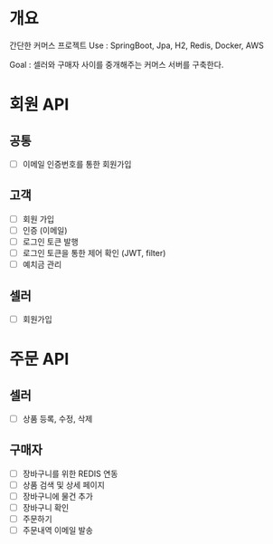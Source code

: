 # 개요
간단한 커머스 프로젝트
Use : SpringBoot, Jpa, H2, Redis, Docker, AWS

Goal : 셀러와 구매자 사이를 중개해주는 커머스 서버를 구축한다.

# 회원 API

## 공통
- [ ] 이메일 인증번호를 통한 회원가입

## 고객
- [ ] 회원 가입
- [ ] 인증 (이메일)
- [ ] 로그인 토큰 발행
- [ ] 로그인 토큰을 통한 제어 확인 (JWT, filter)
- [ ] 예치금 관리

## 셀러
- [ ] 회원가입

# 주문 API
## 셀러
- [ ] 상품 등록, 수정, 삭제

## 구매자
- [ ] 장바구니를 위한 REDIS 연동
- [ ] 상품 검색 및 상세 페이지
- [ ] 장바구니에 물건 추가
- [ ] 장바구니 확인
- [ ] 주문하기
- [ ] 주문내역 이메일 발송
